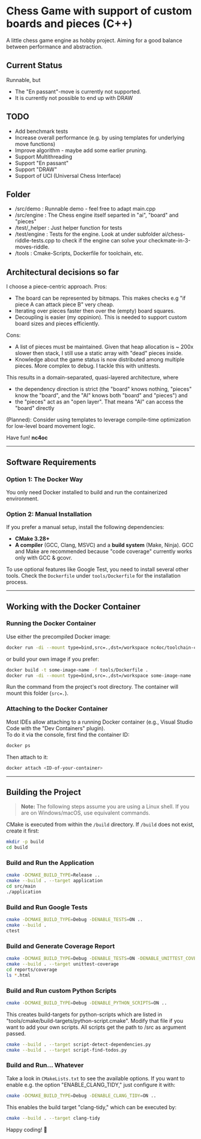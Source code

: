 # Chess Game with support of custom boards and pieces (C++)
A little chess game engine as hobby project.
Aiming for a good balance between performance and abstraction.

## Current Status
Runnable, but 
- The "En passant"-move is currently not supported.
- It is currently not possible to end up with DRAW

## TODO
- Add benchmark tests
- Increase overall performance (e.g. by using templates for underlying move functions)
- Improve algorithm - maybe add some earlier pruning.
- Support Multithreading
- Support "En passant"
- Support "DRAW"
- Support of UCI (Universal Chess Interface)

## Folder
- /src/demo      : Runnable demo - feel free to adapt main.cpp
- /src/engine    : The Chess engine itself separted in "ai", "board" and "pieces"
- /test/_helper  : Just helper function for tests
- /test/engine   : Tests for the engine. Look at under subfolder ai/chess-riddle-tests.cpp to check if the engine can solve your checkmate-in-3-moves-riddle.
- /tools         : Cmake-Scripts, Dockerfile for toolchain, etc.

## Architectural decisions so far
I choose a piece-centric approach.
Pros:
- The board can be represented by bitmaps. This makes checks e.g "if piece A can attack piece B" very cheap.
- Iterating over pieces faster then over the (empty) board squares.
- Decoupling is easier (my oppinion). This is needed to support custom board sizes and pieces efficiently.

Cons:
- A list of pieces must be maintained. Given that heap allocation is ~ 200x slower then stack, I still use a static array with "dead" pieces inside.
- Knowledge about the game status is now distributed among multiple pieces. More complex to debug. I tackle this with unittests.

This results in a domain-separated, quasi-layered architecture, where 
- the dependency direction is strict (the "board" knows nothing, "pieces" know the "board", and the "AI" knows both "board" and "pieces") and
- the "pieces" act as an "open layer". That means "AI" can access the "board" directly

(Planned): Consider using templates to leverage compile-time optimization for low-level board movement logic.


Have fun!
**nc4oc**  


---

## Software Requirements

### Option 1: The Docker Way
You only need Docker installed to build and run the containerized environment.

### Option 2: Manual Installation
If you prefer a manual setup, install the following dependencies:
- **CMake 3.28+**
- **A compiler** (GCC, Clang, MSVC) and a **build system** (Make, Ninja). GCC and Make are recommended because "code coverage" currently works only with GCC & gcovr.

To use optional features like Google Test, you need to install several other tools. Check the `Dockerfile` under `tools/Dockerfile` for the installation process.

---

## Working with the Docker Container

### Running the Docker Container
Use either the precompiled Docker image:
```sh
docker run -di --mount type=bind,src=.,dst=/workspace nc4oc/toolchain-cpp:latest
```
or build your own image if you prefer:
```sh
docker build -t some-image-name -f tools/Dockerfile .
docker run -di --mount type=bind,src=.,dst=/workspace some-image-name
```
Run the command from the project's root directory. The container will mount this folder (`src=.`).

### Attaching to the Docker Container
Most IDEs allow attaching to a running Docker container (e.g., Visual Studio Code with the "Dev Containers" plugin).  
To do it via the console, first find the container ID:
```sh
docker ps
```
Then attach to it:
```sh
docker attach <ID-of-your-container>
```

---

## Building the Project

> **Note:** The following steps assume you are using a Linux shell. If you are on Windows/macOS, use equivalent commands.

CMake is executed from within the `/build` directory. If `/build` does not exist, create it first:
```sh
mkdir -p build
cd build
```

### Build and Run the Application
```sh
cmake -DCMAKE_BUILD_TYPE=Release ..
cmake --build . --target application
cd src/main
./application
```

### Build and Run Google Tests
```sh
cmake -DCMAKE_BUILD_TYPE=Debug -DENABLE_TESTS=ON ..
cmake --build .
ctest
```

### Build and Generate Coverage Report
```sh
cmake -DCMAKE_BUILD_TYPE=Debug -DENABLE_TESTS=ON -DENABLE_UNITTEST_COVERAGE=ON ..
cmake --build . --target unittest-coverage
cd reports/coverage
ls *.html
```

### Build and Run custom Python Scripts
```sh
cmake -DCMAKE_BUILD_TYPE=Debug -DENABLE_PYTHON_SCRIPTS=ON ..
```
This creates build-targets for python-scripts which are listed in "tools/cmake/build-targets/python-script.cmake".
Modify that file if you want to add your own scripts.
All scripts get the path to /src as argument passed.

```sh
cmake --build . --target script-detect-dependencies.py
cmake --build . --target script-find-todos.py
```

### Build and Run... Whatever
Take a look in `CMakeLists.txt` to see the available options.
If you want to enable e.g. the option "ENABLE_CLANG_TIDY," just configure it with:
```sh
cmake -DCMAKE_BUILD_TYPE=Debug -DENABLE_CLANG_TIDY=ON ..
```
This enables the build target "clang-tidy," which can be executed by:
```sh
cmake --build . --target clang-tidy
```

Happy coding! 🚀

